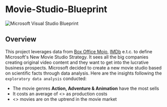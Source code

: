 # Movie-Studio-Blueprint
![Microsoft Visual Studio Blueprint](https://github.com/Misfit911/Microsoft-Movie-Studio-Blueprint/assets/127237815/66300c64-853c-44ea-bb7b-5735ce301b0d)

## Overview
This project leverages data from [Box Office Mojo](https://www.boxofficemojo.com), [IMDb](https://www.imdb.com/) e.t.c. to define Microsoft's New Movie Studio Strategy. 
It sees all the big companies creating original video content and they want to get into the lucrative business prospects. 
Microsoft decided to create a new movie studio based on scientific facts through data analysis.
Here are the insights following the `exploratory data analysis` conducted:
- The movie genres **Action, Adventure & Animation** have the most sells
- It costs an average of <> as production costs
- <> movies are on the uptrend in the movie market
